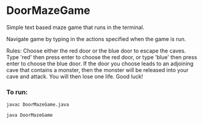 
# DoorMazeGame

Simple text based maze game that runs in the terminal.

Navigate game by typing in the actions specified when the game is run.

Rules:
Choose either the red door or the blue door to escape the caves.
Type 'red' then press enter to choose the red door, or type 'blue' then press enter to choose the blue door.
If the door you choose leads to an adjoining cave that contains a monster, then the monster will be released 
into your cave and attack. You will then lose one life. Good luck!

### To run:
`javac DoorMazeGame.java`

`java DoorMazeGame`

